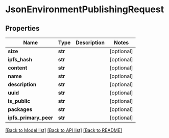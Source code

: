 # JsonEnvironmentPublishingRequest


## Properties
Name | Type | Description | Notes
------------ | ------------- | ------------- | -------------
**size** | **str** |  | [optional] 
**ipfs_hash** | **str** |  | [optional] 
**content** | **str** |  | [optional] 
**name** | **str** |  | [optional] 
**description** | **str** |  | [optional] 
**uuid** | **str** |  | [optional] 
**is_public** | **str** |  | [optional] 
**packages** | **str** |  | [optional] 
**ipfs_primary_peer** | **str** |  | [optional] 

[[Back to Model list]](../README.md#documentation-for-models) [[Back to API list]](../README.md#documentation-for-api-endpoints) [[Back to README]](../README.md)


